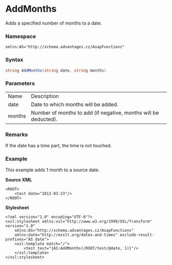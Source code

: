 # AddMonths

Adds a specified number of months to a date.

### Namespace

    xmlns:AS="http://schema.advantages.cz/AsapFunctions"

### Syntax

``` csharp
string AddMonths(string date, string months)
```

### Parameters

|        |                                                                 |
|--------|-----------------------------------------------------------------|
| Name   | Description                                                     |
| date   | Date to which months will be added.                             |
| months | Number of months to add (if negative, months will be deducted). |

### Remarks

If the date has a time part, the time is not touched.

### Example

This example adds 1 month to a source date.

**Source XML**

``` html/xml
<ROOT>
    <test date="2012-03-23"/>
</ROOT>
```

**Stylesheet**

``` html/xml
<?xml version="1.0" encoding="UTF-8"?>
<xsl:stylesheet xmlns:xsl="http://www.w3.org/1999/XSL/Transform" version="1.0"
    xmlns:AS="http://schema.advantages.cz/AsapFunctions"
    xmlns:date="http://exslt.org/dates-and-times" exclude-result-prefixes="AS date">
    <xsl:template match="/">
        <test test="{AS:AddMonths(/ROOT/test/@date, 1)}"/>
    </xsl:template>
</xsl:stylesheet>
```
